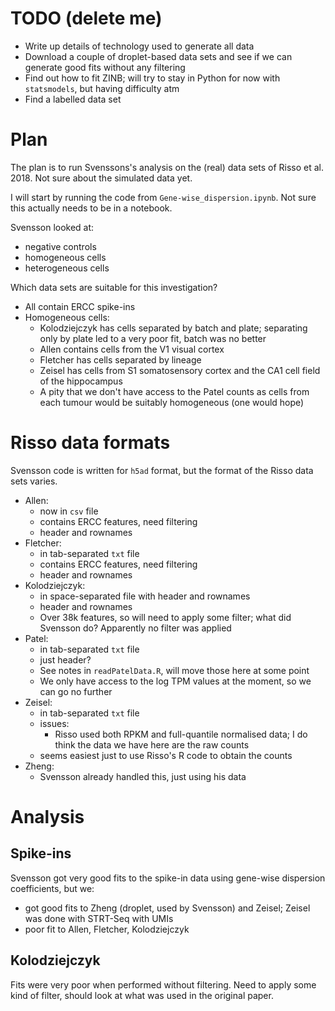 # TODO (delete me)

* Write up details of technology used to generate all data
* Download a couple of droplet-based data sets and see if we can generate good fits without any filtering
* Find out how to fit ZINB; will try to stay in Python for now with `statsmodels`, but having difficulty atm
* Find a labelled data set

# Plan

The plan is to run Svenssons's analysis on the (real) data sets of Risso et al. 2018. Not sure about the simulated data yet.

I will start by running the code from `Gene-wise_dispersion.ipynb`. Not sure this actually needs to be in a notebook. 

Svensson looked at:

* negative controls
* homogeneous cells
* heterogeneous cells

Which data sets are suitable for this investigation? 

* All contain ERCC spike-ins
* Homogeneous cells:
	* Kolodziejczyk has cells separated by batch and plate; separating only by plate led to a very poor fit, batch was no better
	* Allen contains cells from the V1 visual cortex
	* Fletcher has cells separated by lineage
	* Zeisel has cells from S1 somatosensory cortex and the CA1 cell field of the hippocampus
	* A pity that we don't have access to the Patel counts as cells from each tumour would be suitably homogeneous (one would hope)

# Risso data formats

Svensson code is written for `h5ad` format, but the format of the Risso data sets varies.

* Allen: 
	* now in `csv` file
	* contains ERCC features, need filtering
	* header and rownames
* Fletcher:
	* in tab-separated `txt` file
	* contains ERCC features, need filtering
	* header and rownames
* Kolodziejczyk: 
	* in space-separated file with header and rownames
	* header and rownames
	* Over 38k features, so will need to apply some filter; what did Svensson do? Apparently no filter was applied
* Patel: 
	* in tab-separated `txt` file
	* just header?
	* See notes in `readPatelData.R`, will move those here at some point
	* We only have access to the log TPM values at the moment, so we can go no further
* Zeisel:
	* in tab-separated `txt` file
	* issues:
		* Risso used both RPKM and full-quantile normalised data; I do think the data we have here are the raw counts
	* seems easiest just to use Risso's R code to obtain the counts
* Zheng:
	* Svensson already handled this, just using his data

# Analysis

## Spike-ins

Svensson got very good fits to the spike-in data using gene-wise dispersion coefficients, but we:

* got good fits to Zheng (droplet, used by Svensson) and Zeisel; Zeisel was done with STRT-Seq with UMIs
* poor fit to Allen, Fletcher, Kolodziejczyk

## Kolodziejczyk

Fits were very poor when performed without filtering. Need to apply some kind of filter, should look at what was used in the original paper.
